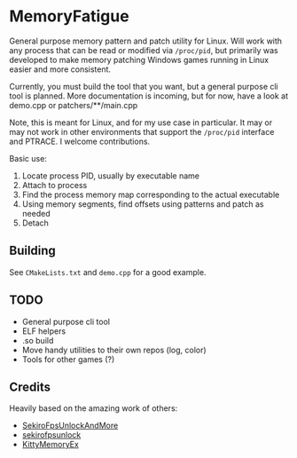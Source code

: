 # MemoryFatigue

General purpose memory pattern and patch utility for Linux. Will work with any process that can be
read or modified via `/proc/pid`, but primarily was developed to make memory patching Windows games
running in Linux easier and more consistent.

Currently, you must build the tool that you want, but a general purpose cli tool is planned. More
documentation is incoming, but for now, have a look at demo.cpp or patchers/**/main.cpp

Note, this is meant for Linux, and for my use case in particular. It may or may not work in other
environments that support the `/proc/pid` interface and PTRACE. I welcome contributions.

Basic use:

1. Locate process PID, usually by executable name
2. Attach to process
3. Find the process memory map corresponding to the actual executable
4. Using memory segments, find offsets using patterns and patch as needed
5. Detach

## Building

See `CMakeLists.txt` and `demo.cpp` for a good example.

## TODO

- General purpose cli tool
- ELF helpers
- .so build
- Move handy utilities to their own repos (log, color)
- Tools for other games (?)

## Credits

Heavily based on the amazing work of others:
- [SekiroFpsUnlockAndMore](https://github.com/uberhalit/SekiroFpsUnlockAndMore)
- [sekirofpsunlock](https://github.com/Lahvuun/sekirofpsunlock)
- [KittyMemoryEx](https://github.com/MJx0/KittyMemoryEx)
